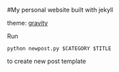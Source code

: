 #My personal website
built with jekyll

theme: [gravity](https://github.com/hemangsk/Gravity)

Run
```
python newpost.py $CATEGORY $TITLE
```
to create new post template
